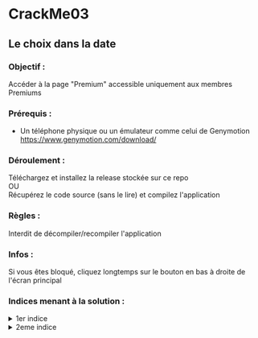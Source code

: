 # CrackMe03
## Le choix dans la date  

### Objectif :  
Accéder à la page "Premium" accessible uniquement aux membres Premiums  

### Prérequis :   
- Un téléphone physique ou un émulateur comme celui de Genymotion 
https://www.genymotion.com/download/

### Déroulement :  
Téléchargez et installez la release stockée sur ce repo   
OU  
Récupérez le code source (sans le lire) et compilez l'application  

### Règles :  
Interdit de décompiler/recompiler l'application  


### Infos :  
Si vous êtes bloqué, cliquez longtemps sur le bouton en bas à droite de l'écran principal

### Indices menant à la solution :  

<details>
  <summary>1er indice</summary>
  
  Lisez-bien le nom du Crack Me
  
</details>

<details>
  <summary>2eme indice</summary>
  
  Naviguez dans les paramètres du téléphone, et allez faire un tour dans la partie Date
  
</details>
